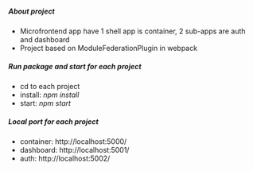 ##### About project
* Microfrontend app have 1 shell app is container, 2 sub-apps are auth and dashboard
* Project based on ModuleFederationPlugin in webpack
##### Run package and start for each project
* cd to each project
* install: *npm install*
* start: *npm start*
##### Local port for each project
* container: http://localhost:5000/
* dashboard: http://localhost:5001/
* auth: http://localhost:5002/
